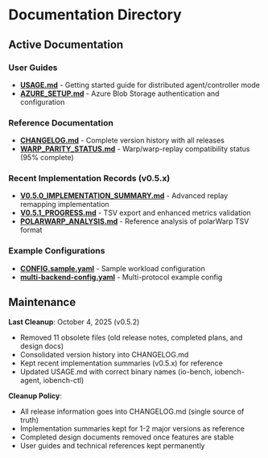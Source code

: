 # Documentation Directory

## Active Documentation

### User Guides
- **[USAGE.md](USAGE.md)** - Getting started guide for distributed agent/controller mode
- **[AZURE_SETUP.md](AZURE_SETUP.md)** - Azure Blob Storage authentication and configuration

### Reference Documentation
- **[CHANGELOG.md](CHANGELOG.md)** - Complete version history with all releases
- **[WARP_PARITY_STATUS.md](WARP_PARITY_STATUS.md)** - Warp/warp-replay compatibility status (95% complete)

### Recent Implementation Records (v0.5.x)
- **[V0.5.0_IMPLEMENTATION_SUMMARY.md](V0.5.0_IMPLEMENTATION_SUMMARY.md)** - Advanced replay remapping implementation
- **[V0.5.1_PROGRESS.md](V0.5.1_PROGRESS.md)** - TSV export and enhanced metrics validation
- **[POLARWARP_ANALYSIS.md](POLARWARP_ANALYSIS.md)** - Reference analysis of polarWarp TSV format

### Example Configurations
- **[CONFIG.sample.yaml](CONFIG.sample.yaml)** - Sample workload configuration
- **[multi-backend-config.yaml](multi-backend-config.yaml)** - Multi-protocol example config

## Maintenance

**Last Cleanup**: October 4, 2025 (v0.5.2)
- Removed 11 obsolete files (old release notes, completed plans, and design docs)
- Consolidated version history into CHANGELOG.md
- Kept recent implementation summaries (v0.5.x) for reference
- Updated USAGE.md with correct binary names (io-bench, iobench-agent, iobench-ctl)

**Cleanup Policy**:
- All release information goes into CHANGELOG.md (single source of truth)
- Implementation summaries kept for 1-2 major versions as reference
- Completed design documents removed once features are stable
- User guides and technical references kept permanently
